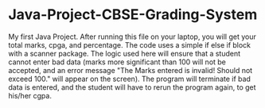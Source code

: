 # Java-Project-CBSE-Grading-System
My first Java Project.
After running this file on your laptop, you will get your total marks, cpga, and percentage.
The code uses a simple if else if block with a scanner package.
The logic used here will ensure that a student cannot enter bad data (marks more significant than 100 will not be accepted, and an error message "The Marks entered is invalid! Should not exceed 100." will appear on the screen).
The program will terminate if bad data is entered, and the student will have to rerun the program again, to get his/her cgpa.
